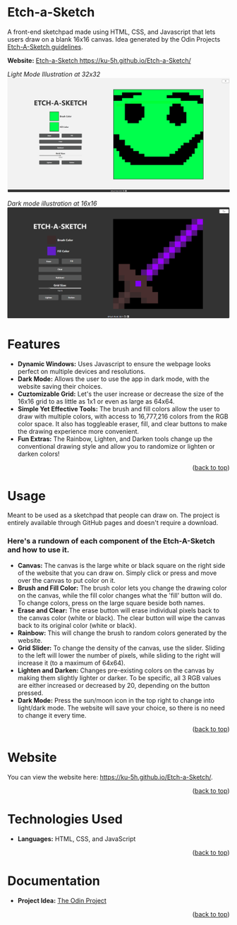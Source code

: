 <!-- ABOUT THE PROJECT -->
# Etch-a-Sketch
A front-end sketchpad made using HTML, CSS, and Javascript that lets users draw on a blank 16x16 canvas. Idea generated by the Odin Projects <a href="https://www.theodinproject.com/lessons/foundations-etch-a-sketch#project-solution" target="_blank">Etch-A-Sketch guidelines</a>.

**Website:** [Etch-a-Sketch
](https://ku-5h.github.io/Etch-a-Sketch/)https://ku-5h.github.io/Etch-a-Sketch/

*Light Mode Illustration at 32x32*
![picture](https://github.com/KU-5H/Etch-a-Sketch/blob/main/images/Screenshot%202024-01-26%20031100.png)

*Dark mode illustration at 16x16*
![picture](https://github.com/KU-5H/Etch-a-Sketch/blob/main/images/Screenshot%202024-01-26%20034709.png)

<!-- Features -->
# Features
- **Dynamic Windows:** Uses Javascript to ensure the webpage looks perfect on multiple devices and resolutions.
- **Dark Mode:** Allows the user to use the app in dark mode, with the website saving their choices.
- **Cuztomizable Grid:** Let's the user increase or decrease the size of the 16x16 grid to as little as 1x1 or even as large as 64x64.
- **Simple Yet Effective Tools:** The brush and fill colors allow the user to draw with multiple colors, with access to 16,777,216 colors from the RGB color space. It also has toggleable eraser, fill, and clear buttons to make the drawing experience more convenient.
- **Fun Extras:** The Rainbow, Lighten, and Darken tools change up the conventional drawing style and allow you to randomize or lighten or darken colors!
<p align="right">(<a href="#readme-top">back to top</a>)</p>

<!-- USAGE EXAMPLES -->
# Usage
Meant to be used as a sketchpad that people can draw on. The project is entirely available through GitHub pages and doesn't require a download.

### Here's a rundown of each component of the Etch-A-Sketch and how to use it.
- **Canvas:** The canvas is the large white or black square on the right side of the website that you can draw on. Simply click or press and move over the canvas to put color on it.
- **Brush and Fill Color:** The brush color lets you change the drawing color on the canvas, while the fill color changes what the 'fill' button will do. To change colors, press on the large square beside both names.
- **Erase and Clear:** The erase button will erase individual pixels back to the canvas color (white or black). The clear button will wipe the canvas back to its original color (white or black).
- **Rainbow:** This will change the brush to random colors generated by the website.
- **Grid Slider:** To change the density of the canvas, use the slider. Sliding to the left will lower the number of pixels, while sliding to the right will increase it (to a maximum of 64x64).
- **Lighten and Darken:** Changes pre-existing colors on the canvas by making them slightly lighter or darker. To be specific, all 3 RGB values are either increased or decreased by 20, depending on the button pressed.
- **Dark Mode:** Press the sun/moon icon in the top right to change into light/dark mode. The website will save your choice, so there is no need to change it every time.

<p align="right">(<a href="#readme-top">back to top</a>)</p>

# Website
You can view the website here: https://ku-5h.github.io/Etch-a-Sketch/.
<p align="right">(<a href="#readme-top">back to top</a>)</p>

# Technologies Used
- **Languages:** HTML, CSS, and JavaScript
<p align="right">(<a href="#readme-top">back to top</a>)</p>

# Documentation
- **Project Idea:** <a href="https://www.theodinproject.com/lessons/foundations-etch-a-sketch#project-solution">The Odin Project</a>
<p align="right">(<a href="#readme-top">back to top</a>)</p>
